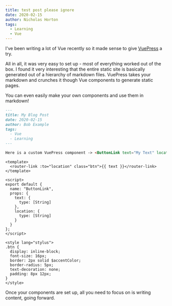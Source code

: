 ```yaml
---
title: test post please ignore
date: 2020-02-15
author: Nicholas Horton
tags:
  - Learning
  - Vue
---
```


I've been writing a lot of Vue recently so it made sense to give [VuePress](https://vuepress.vuejs.org/) a try.

All in all, it was very easy to set up - most of everything worked out of the box. I found it very interesting that the entire static site is basically generated out of a hierarchy of markdown files. VuePress takes your markdown and crunches it though Vue components to generate static pages.

You can even easily make your own components and use them in markdown!

```markdown
---
title: My Blog Post
date: 2020-02-15
author: Bob Example
tags:
  - Vue
  - Learning
---

Here is a custom VuePress component -> <ButtonLink text="My Text" location="/example" />
```

```vue
<template>
  <router-link :to="location" class="btn">{{ text }}</router-link>
</template>

<script>
export default {
  name: "ButtonLink",
  props: {
    text: {
      type: [String]
    },
    location: {
      type: [String]
    }
  }
};
</script>

<style lang="stylus">
.btn {
  display: inline-block;
  font-size: 16px;
  border: 2px solid $accentColor;
  border-radius: 5px;
  text-decoration: none;
  padding: 8px 12px;
}
</style>
```

Once your components are set up, all you need to focus on is writing content, going forward.
